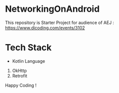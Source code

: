 # NetworkingOnAndroid

This repository is Starter Project for audience of AEJ : https://www.dicoding.com/events/3102

# Tech Stack

- Kotlin Language
1. OkHttp
2. Retrofit

Happy Coding !
